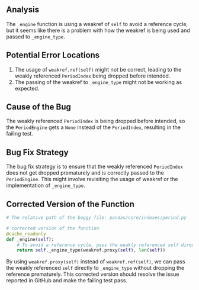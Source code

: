 ## Analysis
The `_engine` function is using a weakref of `self` to avoid a reference cycle, but it seems like there is a problem with how the weakref is being used and passed to `_engine_type`.

## Potential Error Locations
1. The usage of `weakref.ref(self)` might not be correct, leading to the weakly referenced `PeriodIndex` being dropped before intended.
2. The passing of the weakref to `_engine_type` might not be working as expected.

## Cause of the Bug
The weakly referenced `PeriodIndex` is being dropped before intended, so the `PeriodEngine` gets a `None` instead of the `PeriodIndex`, resulting in the failing test.

## Bug Fix Strategy
The bug fix strategy is to ensure that the weakly referenced `PeriodIndex` does not get dropped prematurely and is correctly passed to the `PeriodEngine`. This might involve revisiting the usage of weakref or the implementation of `_engine_type`.


## Corrected Version of the Function
```python
# The relative path of the buggy file: pandas/core/indexes/period.py

# corrected version of the function
@cache_readonly
def _engine(self):
    # To avoid a reference cycle, pass the weakly referenced self directly to _engine_type.
    return self._engine_type(weakref.proxy(self), len(self))
```

By using `weakref.proxy(self)` instead of `weakref.ref(self)`, we can pass the weakly referenced `self` directly to `_engine_type` without dropping the reference prematurely. This corrected version should resolve the issue reported in GitHub and make the failing test pass.